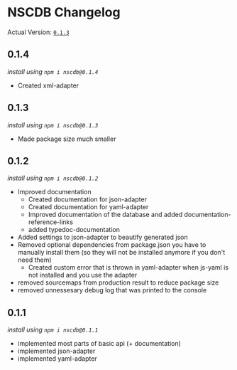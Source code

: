 # NSCDB Changelog

Actual Version: [`0.1.3`](#0.1.3)

## 0.1.4

_install using `npm i nscdb@0.1.4`_
* Created xml-adapter


## 0.1.3

_install using `npm i nscdb@0.1.3`_
* Made package size much smaller

## 0.1.2
_install using `npm i nscdb@0.1.2`_

* Improved documentation
  * Created documentation for json-adapter
  * Created documentation for yaml-adapter
  * Improved documentation of the database and added documentation-reference-links
  * added typedoc-documentation
* Added settings to json-adapter to beautify generated json
* Removed optional dependencies from package.json you have to manually install them 
  (so they will not be installed anymore if you don't need them)
  * Created custom error that is thrown in yaml-adapter when js-yaml is not 
    installed and you use the adapter
* removed sourcemaps from production result to reduce package size
* removed unnessesary debug log that was printed to the console


## 0.1.1
_install using `npm i nscdb@0.1.1`_

* implemented most parts of basic api (+ documentation)
* implemented json-adapter
* implemented yaml-adapter

